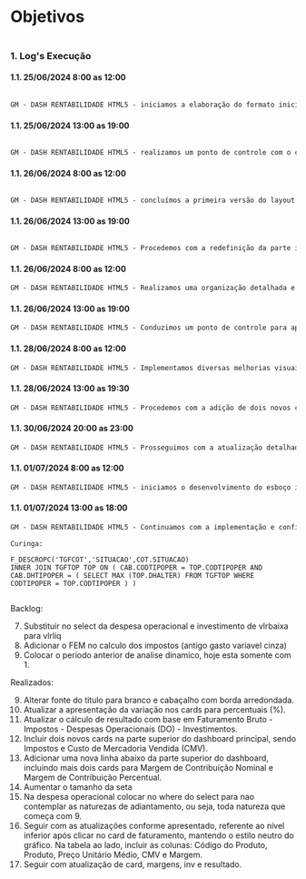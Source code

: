 # Objetivos
```markdown


```


### 1. Log's Execução


#### 1.1. 25/06/2024 8:00 as 12:00
```markdown

GM - DASH RENTABILIDADE HTML5 - iniciamos a elaboração do formato inicial do dashboard a partir do dash principal, estruturando-o em 4 cards principais divididos em faturamento, despesas operacionais, investimento e resultado. Cada card foi configurado com informações consolidadas, acompanhadas de um detalhamento no rodapé que exibe valores do período anterior. Introduzimos ícones representativos para cada card e implementamos efeitos visuais ao passar o mouse sobre eles. Além disso, configuramos um select de intervalo de datas no dashboard para filtrar todos os componentes responsivamente, resultando em uma versão inicial do painel principal.

```


#### 1.1. 25/06/2024 13:00 as 19:00
```markdown

GM - DASH RENTABILIDADE HTML5 - realizamos um ponto de controle com o cliente, que destacou pontos essenciais para o projeto e esta primeira etapa do dash principal. Posteriormente, atualizamos o dashboard para incluir um total de 8 cards: 4 na parte superior, 2 na parte intermediária e 2 na parte inferior. Refinamos os efeitos visuais ao passar o mouse sobre os cards, ajustando transições de cores, e atualizamos os ícones para o formato SVG, melhorando significativamente sua aparência. Além disso, desenvolvemos um select de data para iniciar a integração de dados reais no primeiro card, avançando assim na implementação e funcionalidade do dashboard.

```


#### 1.1. 26/06/2024 8:00 as 12:00
```markdown

GM - DASH RENTABILIDADE HTML5 - concluímos a primeira versão do layout dos cards e dedicamos esforços à estruturação do select principal para o dashboard na seção principal. Identificamos e definimos os valores essenciais para faturamento, devolução, hectolitro e descontos, agrupando-os no select para totalização dos respectivos dados. Iniciamos a integração de dados nos cards correspondentes e produzimos um vídeo para o ponto de controle com o cliente, onde discutimos ajustes solicitados e outras definições de escopo necessárias. 

```


#### 1.1. 26/06/2024 13:00 as 19:00
```markdown

GM - DASH RENTABILIDADE HTML5 - Procedemos com a redefinição da parte inferior do dashboard, reduzindo de 2 cards para 1, o que nos permitiu integrar a logo da empresa na parte inferior esquerda, ajustando seu tamanho para melhor se adequar ao espaço disponível. Reorganizamos os ícones que representam os valores consolidados e refinamos o select principal ao adicionar informações do período anterior e a variação percentual em relação ao período atual. Adicionalmente, implementamos uma seta indicativa ao lado do valor consolidado que altera sua cor para verde ou vermelho, representando variações positivas ou negativas, respectivamente, quando a variação é maior ou menor que 1, em uma função dinamica em java script. Essas adaptações contribuíram para melhorar a estrutura e a usabilidade do dashboard, enriquecendo a experiência de visualização e interpretação dos dados financeiros apresentados.

```
#### 1.1. 26/06/2024 8:00 as 12:00
```markdown
GM - DASH RENTABILIDADE HTML5 - Realizamos uma organização detalhada e redefinimos o filtro de intervalo de dados, ajustando-o para incluir o período anterior. Especificamente, implementamos um método para calcular o mês anterior à data inicial e determinar a data final com base na diferença de dias entre a data final e inicial, adicionando isso à data inicial do período anterior. Também reestruturamos o seletor para exibir informações de despesas operacionais, investimentos e resultado, integrando essa estrutura ao HTML conforme o padrão dos cards já desenvolvidos.

```
#### 1.1. 26/06/2024 13:00 as 19:00
```markdown
GM - DASH RENTABILIDADE HTML5 - Conduzimos um ponto de controle para apresentar as atualizações realizadas. Definimos uma série de tarefas que incluíam a atualização da apresentação das variações nos cards para percentuais (%), o refinamento do cálculo do resultado considerando Faturamento Bruto, Impostos, Despesas Operacionais e Investimentos. Introduzimos dois novos cards na parte superior do dashboard para Impostos e Custo de Mercadoria Vendida (CMV), além de uma nova linha abaixo, com os cards para Margem de Contribuição Nominal e Margem de Contribuição Percentual. Continuamos com as melhorias na seção inferior do dashboard, especialmente após clicar no card de faturamento, mantendo o estilo visual neutro do gráfico e adicionando colunas específicas na tabela ao lado para código do produto, produto, preço unitário médio, CMV e margem. Ajustamos também o filtro de despesas operacionais para excluir naturezas que começam com 9, representando adiantamentos. Retomamos o trabalho iniciando pela configuração do layout mais adequado para os novos cards inseridos na parte superior e na nova seção subsequente, testando várias opções até encontrar um estilo visual mais agradável e alinhado com a formatação geral do dashboard. Além disso, redefinimos o posicionamento da logo no dashboard para melhorar a estética e a organização visual do painel.

```

#### 1.1. 28/06/2024 8:00 as 12:00
```markdown
GM - DASH RENTABILIDADE HTML5 - Implementamos diversas melhorias visuais e funcionais no dashboard. Iniciamos alterando a cor da fonte do título para branco e aplicando bordas arredondadas ao cabeçalho dos cards, o que contribuiu para uma estética mais moderna e coesa. Atualizamos a apresentação das variações nos cards para exibir percentuais (%) de maneira clara e informativa, proporcionando uma análise mais precisa das mudanças nos dados. Refinamos também o cálculo do resultado, agora baseado em Faturamento Bruto menos Impostos, Despesas Operacionais e Investimentos, garantindo maior precisão nos indicadores financeiros.
```


#### 1.1. 28/06/2024 13:00 as 19:30
```markdown
GM - DASH RENTABILIDADE HTML5 - Procedemos com a adição de dois novos cards na parte superior do dashboard principal, dedicados a Impostos e Custo de Mercadoria Vendida (CMV), ampliando assim a visão detalhada sobre os custos e impostos associados às operações. Introduzimos uma nova linha abaixo da seção superior do dashboard, incluindo cards para Margem de Contribuição Nominal e Margem de Contribuição Percentual, que são indicadores cruciais para a análise de rentabilidade. Aumentamos o tamanho das setas indicativas para melhorar a visibilidade das variações positivas e negativas nos dados. No filtro de despesas operacionais, refinamos a query para excluir naturezas que começam com 9, representando adiantamentos e simplificando a análise dos gastos efetivos. Continuamos aprimorando a seção inferior do dashboard, mantendo o estilo neutro do gráfico após clicar no card de faturamento e adicionando colunas essenciais na tabela ao lado, como Código do Produto, Produto, Preço Unitário Médio, CMV e Margem, para uma análise detalhada e precisa dos produtos comercializados. Essas atualizações refletem nosso compromisso contínuo com a melhoria da usabilidade e da apresentação dos dados no dashboard.

```

#### 1.1. 30/06/2024 20:00 as 23:00
```markdown
GM - DASH RENTABILIDADE HTML5 - Prosseguimos com a atualização detalhada dos cards do dashboard, focando na análise e ajuste das margens de contribuição, investimentos e resultado. Implementamos refinamentos específicos para garantir que os indicadores financeiros estejam precisos e alinhados com as últimas atualizações de dados, assegurando assim que o dashboard continue a fornecer informações relevantes e atualizadas para a tomada de decisões estratégicas.
```


#### 1.1. 01/07/2024 8:00 as 12:00
```markdown
GM - DASH RENTABILIDADE HTML5 - iniciamos o desenvolvimento do esboço inicial do primeiro nível inferior ao card de faturamento, optando por substituir o gráfico de pizza pelo gráfico de donut. Configuramos o donut com cores suaves e aplicamos uma transparência de rgba 0.2, proporcionando uma estética agradável e clara. Integramos um conteúdo informativo dentro do donut para apresentar uma visão consolidada dos dados. Neste esboço inicial, planejamos inicialmente incluir um segundo gráfico abaixo e uma tabela ao lado; entretanto, decidimos simplificar este nível para conter apenas dois componentes gráficos: o donut à esquerda e o maptree à direita. Implementamos a interatividade necessária para que ao clicar em uma fatia do donut, as informações correspondentes fossem filtradas e exibidas no maptree.
```

#### 1.1. 01/07/2024 13:00 as 18:00
```markdown
GM - DASH RENTABILIDADE HTML5 - Continuamos com a implementação e configuração do maptree, garantindo que estivesse configurado corretamente para exibição e interação. Ajustamos os detalhes visuais e funcionais para assegurar que o maptree respondesse adequadamente aos filtros aplicados pelo donut, proporcionando uma experiência de usuário fluida e informativa. Essas atualizações foram essenciais para enriquecer a análise de dados no dashboard, permitindo uma visualização detalhada e interativa das informações relacionadas ao desempenho de vendas e distribuição da empresa.
```





```
Curinga:

F_DESCROPC('TGFCOT','SITUACAO',COT.SITUACAO)
INNER JOIN TGFTOP TOP ON ( CAB.CODTIPOPER = TOP.CODTIPOPER AND CAB.DHTIPOPER = ( SELECT MAX (TOP.DHALTER) FROM TGFTOP WHERE CODTIPOPER = TOP.CODTIPOPER ) )


```

Backlog:



7) Substituir no select da despesa operacional e investimento de vlrbaixa para vlrliq
11) Adicionar o FEM no calculo dos impostos (antigo gasto variavel cinza)
12) Colocar o periodo anterior de analise dinamico, hoje esta somente com 1.




Realizados:

9) Alterar fonte do titulo para branco e cabaçalho com borda arredondada.
1) Atualizar a apresentação da variação nos cards para percentuais (%).
2) Atualizar o cálculo de resultado com base em Faturamento Bruto - Impostos - Despesas Operacionais (DO) - Investimentos.
3) Incluir dois novos cards na parte superior do dashboard principal, sendo Impostos e Custo de Mercadoria Vendida (CMV).
4) Adicionar uma nova linha abaixo da parte superior do dashboard, incluindo mais dois cards para Margem de Contribuição Nominal e Margem de Contribuição Percentual.
8) Aumentar o tamanho da seta
6) Na despesa operacional colocar no where do select para nao contemplar as naturezas de adiantamento, ou seja, toda natureza que começa com 9.
5) Seguir com as atualizações conforme apresentado, referente ao nível inferior após clicar no card de faturamento, mantendo o estilo neutro do gráfico. Na tabela ao lado, incluir as colunas: Código do Produto, Produto, Preço Unitário Médio, CMV e Margem.
10) Seguir com atualização de card, margens, inv e resultado.